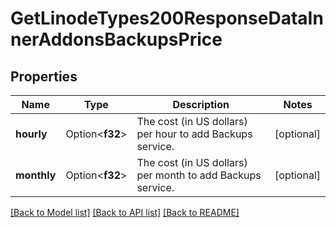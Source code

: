 # GetLinodeTypes200ResponseDataInnerAddonsBackupsPrice

## Properties

Name | Type | Description | Notes
------------ | ------------- | ------------- | -------------
**hourly** | Option<**f32**> | The cost (in US dollars) per hour to add Backups service.  | [optional]
**monthly** | Option<**f32**> | The cost (in US dollars) per month to add Backups service.  | [optional]

[[Back to Model list]](../README.md#documentation-for-models) [[Back to API list]](../README.md#documentation-for-api-endpoints) [[Back to README]](../README.md)


